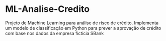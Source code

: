 # ML-Analise-Credito
Projeto de Machine Learning para análise de risco de crédito. Implementa um modelo de classificação em Python para prever a aprovação de crédito com base nos dados da empresa fictícia SBank
